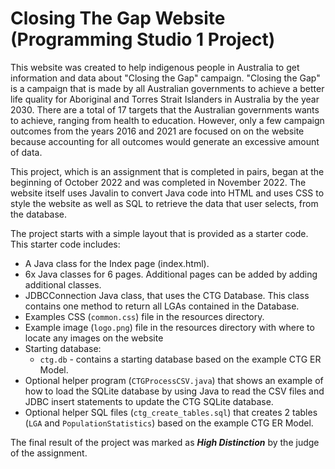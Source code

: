 # Closing The Gap Website (Programming Studio 1 Project)
This website was created to help indigenous people in Australia to get information and data about "Closing the Gap" campaign. "Closing the Gap" is a campaign that is made by all Australian governments to achieve a better life quality for Aboriginal and Torres Strait Islanders in Australia by the year 2030. There are a total of 17 targets that the Australian governments wants to achieve, ranging from health to education. However, only a few campaign outcomes from the years 2016 and 2021 are focused on on the website because accounting for all outcomes would generate an excessive amount of data.

This project, which is an assignment that is completed in pairs, began at the beginning of October 2022 and was completed in November 2022. The website itself uses Javalin to convert Java code into HTML and uses CSS to style the website as well as SQL to retrieve the data that user selects, from the database.

The project starts with a simple layout that is provided as a starter code. 
This starter code includes:
* A Java class for the Index page (index.html).
* 6x Java classes for 6 pages. Additional pages can be added by adding additional classes.
* JDBCConnection Java class, that uses the CTG Database. This class contains one method to return all LGAs contained in the Database.
* Examples CSS (```common.css```) file in the resources directory.
* Example image (```logo.png```) file in the resources directory with where to locate any images on the website
* Starting database:
    * ```ctg.db``` - contains a starting database based on the example CTG ER Model.
* Optional helper program (``CTGProcessCSV.java``) that shows an example of how to load the SQLite database by using Java to read the CSV files and JDBC insert statements to update the CTG SQLite database.
* Optional helper SQL files (```ctg_create_tables.sql```) that creates 2 tables (```LGA``` and ```PopulationStatistics```) based on the example CTG ER Model.

The final result of the project was marked as ***High Distinction*** by the judge of the assignment.
